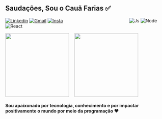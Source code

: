<h2>Saudações, Sou o Cauã Farias ✅</h2>



<div style="align: center">
  
[![Linkedin](https://img.shields.io/badge/LinkedIn-0077B5?style=for-the-badge&logo=linkedin&logoColor=white)](https://www.linkedin.com/in/cauã-farias-739013288/)
[![Gmail](https://img.shields.io/badge/Gmail-D14836?style=for-the-badge&logo=gmail&logoColor=white)](mailto:cauafariasdev@gmail.com) [![Insta](https://img.shields.io/badge/Instagram-E4405F?style=for-the-badge&logo=instagram&logoColor=white)](https://www.instagram.com/caugfarias/)                                                     ![Js](https://img.shields.io/badge/JavaScript-F7DF1E?style=for-the-badge&logo=javascript&logoColor=black)   ![Node](https://img.shields.io/badge/Node.js-43853D?style=for-the-badge&logo=node.js&logoColor=white) ![React](https://img.shields.io/badge/React-20232A?style=for-the-badge&logo=react&logoColor=61DAFB)  

<div/>

<a>
  <img height=200 align="center" src="https://github-readme-stats.vercel.app/api?username=cauzy-dev&show_icons=true&theme=merko" />
</a>
<a>
  ㅤ<img height=200  align="center" src="https://github-readme-stats.vercel.app/api/top-langs/?username=cauzy-dev&layout=donut&theme=merko&langs_count=6" />
</a>

<h4>Sou apaixonado por tecnologia, conhecimento e por impactar positivamente o mundo por meio da programação ❤️</h4>


